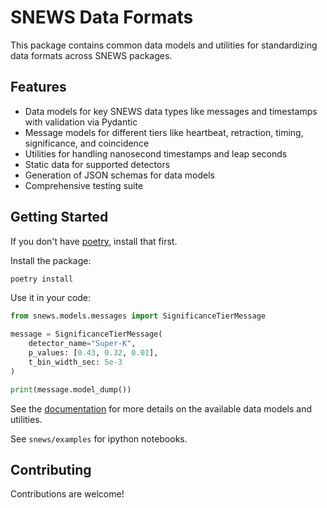 # SNEWS Data Formats

This package contains common data models and utilities for standardizing data formats across SNEWS packages.

## Features

- Data models for key SNEWS data types like messages and timestamps with validation via Pydantic
- Message models for different tiers like heartbeat, retraction, timing, significance, and coincidence
- Utilities for handling nanosecond timestamps and leap seconds
- Static data for supported detectors
- Generation of JSON schemas for data models
- Comprehensive testing suite

## Getting Started

If you don't have [poetry](https://python-poetry.org/docs/#installing-with-the-official-installer), install that first.

Install the package:
```bash
poetry install
```

Use it in your code:
```python
from snews.models.messages import SignificanceTierMessage

message = SignificanceTierMessage(
    detector_name="Super-K",
    p_values: [0.43, 0.32, 0.01],
    t_bin_width_sec: 5e-3
)

print(message.model_dump())
```

See the [documentation](docs/index.md) for more details on the available data models and utilities.

See `snews/examples` for ipython notebooks.

## Contributing
Contributions are welcome!

